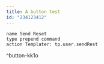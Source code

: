 ```yaml
---
title: A button test
id: "234123412"
---
```

```button
name Send Reset
type prepend command
action Templater: tp.user.sendRest
```
^button-kk1o

